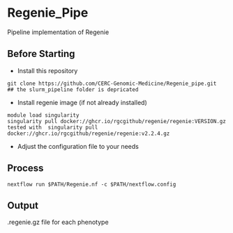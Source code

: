 # Regenie_Pipe
Pipeline implementation of Regenie

## Before Starting ##
- Install this repository
```
git clone https://github.com/CERC-Genomic-Medicine/Regenie_pipe.git   ## the slurm_pipeline folder is depricated
```
- Install regenie image (if not already installed)  
```
module load singularity    
singularity pull docker://ghcr.io/rgcgithub/regenie/regenie:VERSION.gz    
tested with  singularity pull docker://ghcr.io/rgcgithub/regenie/regenie:v2.2.4.gz  
```

- Adjust the configuration file to your needs  

## Process ##  
```
nextflow run $PATH/Regenie.nf -c $PATH/nextflow.config

```

## Output ##

.regenie.gz file for each phenotype
